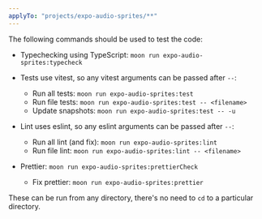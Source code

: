 ```yaml
---
applyTo: "projects/expo-audio-sprites/**"
---
```


The following commands should be used to test the code:

- Typechecking using TypeScript: `moon run expo-audio-sprites:typecheck`

- Tests use vitest, so any vitest arguments can be passed after `--`:
  - Run all tests: `moon run expo-audio-sprites:test`
  - Run file tests: `moon run expo-audio-sprites:test -- <filename>`
  - Update snapshots: `moon run expo-audio-sprites:test -- -u`

- Lint uses eslint, so any eslint arguments can be passed after `--`:
  - Run all lint (and fix): `moon run expo-audio-sprites:lint`
  - Run file lint: `moon run expo-audio-sprites:lint -- <filename>`

- Prettier: `moon run expo-audio-sprites:prettierCheck`
  - Fix prettier: `moon run expo-audio-sprites:prettier`

These can be run from any directory, there's no need to `cd` to a particular directory.
